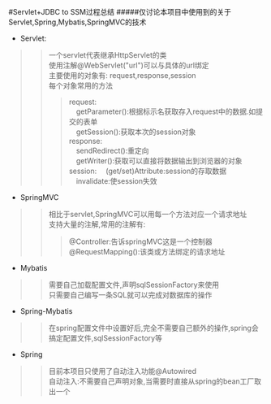 #Servlet+JDBC to SSM过程总结
#####仅讨论本项目中使用到的关于Servlet,Spring,Mybatis,SpringMVC的技术
* Servlet:
>>一个servlet代表继承HttpServlet的类  
使用注解@WebServlet("url")可以与具体的url绑定  
主要使用的对象有: request,response,session  
每个对象常用的方法
>>>request:  
&emsp;getParameter():根据标示名获取存入request中的数据.如提交的表单   
&emsp;getSession():获取本次的session对象  
response:  
&emsp;sendRedirect():重定向  
&emsp;getWriter():获取可以直接将数据输出到浏览器的对象   
session:
&emsp;(get/set)Attribute:session的存取数据  
&emsp;invalidate:使session失效
* SpringMVC
>>相比于servlet,SpringMVC可以用每一个方法对应一个请求地址  
支持大量的注解,常用的注解有:
>>>@Controller:告诉springMVC这是一个控制器
@RequestMapping():该类或方法绑定的请求地址  
* Mybatis
>>需要自己加载配置文件,声明sqlSessionFactory来使用  
只需要自己编写一条SQL就可以完成对数据库的操作
* Spring-Mybatis
>>在spring配置文件中设置好后,完全不需要自己额外的操作,spring会搞定配置文件,sqlSessionFactory等
* Spring
>>目前本项目只使用了自动注入功能@Autowired  
自动注入:不需要自己声明对象,当需要时直接从spring的bean工厂取出一个
